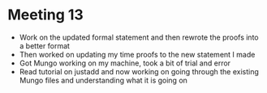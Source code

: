 # Meeting 13

* Work on the updated formal statement and then rewrote the proofs into a better format
* Then worked on updating my time proofs to the new statement I made
* Got Mungo working on my machine, took a bit of trial and error
* Read tutorial on justadd and now working on going through the existing Mungo files and understanding what it is going on